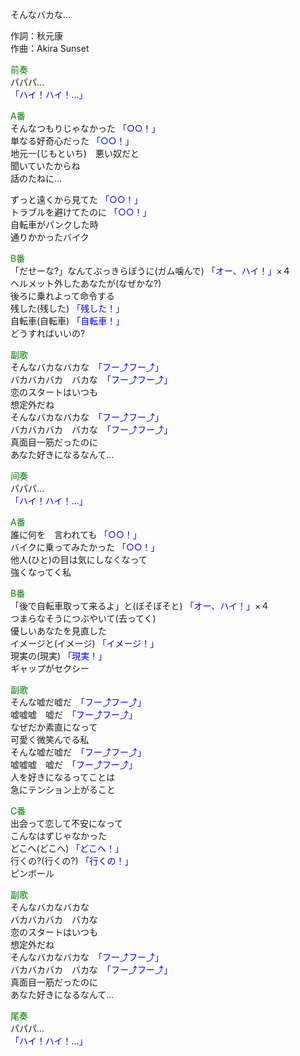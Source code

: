 そんなバカな…  
  
作詞：秋元康  
作曲：Akira Sunset  
  
<font color=green>前奏</font>  
パパパ…  
<font color=blue>「ハイ！ハイ！…」</font>   
  
<font color=green>A番</font>  
そんなつもりじゃなかった <font color=blue>「○○！」</font>   
単なる好奇心だった <font color=blue>「○○！」</font>   
地元一(じもといち)　悪い奴だと  
聞いていたからね  
話のたねに…  
  
ずっと遠くから見てた <font color=blue>「○○！」</font>   
トラブルを避けてたのに <font color=blue>「○○！」</font>   
自転車がパンクした時  
通りかかったバイク  
  
<font color=green>B番</font>  
「だせーな?」なんてぶっきらぼうに(ガム噛んで) <font color=blue>「オー、ハイ！」</font>×４   
ヘルメット外したあなたが(なぜかな?)  
後ろに乗れよって命令する  
残した(残した) <font color=blue>「残した！」</font>  
自転車(自転車) <font color=blue>「自転車！」</font>  
どうすればいいの?  
  
<font color=green>副歌</font>  
そんなバカなバカな　<font color=blue>「フー⤴フー⤴」</font>  
バカバカバカ　バカな　<font color=blue>「フー⤴フー⤴」</font>  
恋のスタートはいつも  
想定外だね  
そんなバカなバカな　<font color=blue>「フー⤴フー⤴」</font>  
バカバカバカ　バカな　<font color=blue>「フー⤴フー⤴」</font>  
真面目一筋だったのに  
あなた好きになるなんて…  
  
<font color=green>间奏</font>  
パパパ…  
<font color=blue>「ハイ！ハイ！…」</font>   
  
<font color=green>A番</font>  
誰に何を　言われても <font color=blue>「○○！」</font>   
バイクに乗ってみたかった <font color=blue>「○○！」</font>   
他人(ひと)の目は気にしなくなって  
強くなってく私  
  
<font color=green>B番</font>  
「後で自転車取って来るよ」と(ぼそぼそと) <font color=blue>「オー、ハイ！」</font>×４   
つまらなそうにつぶやいて(去ってく)  
優しいあなたを見直した  
イメージと(イメージ) <font color=blue>「イメージ！」</font>  
現実の(現実) <font color=blue>「現実！」</font>  
ギャップがセクシー  
  
<font color=green>副歌</font>  
そんな嘘だ嘘だ　<font color=blue>「フー⤴フー⤴」</font>  
嘘嘘嘘　嘘だ　<font color=blue>「フー⤴フー⤴」</font>  
なぜだか素直になって  
可愛く微笑んでる私  
そんな嘘だ嘘だ　<font color=blue>「フー⤴フー⤴」</font>  
嘘嘘嘘　嘘だ　<font color=blue>「フー⤴フー⤴」</font>  
人を好きになるってことは  
急にテンション上がること  
  
<font color=green>C番</font>  
出会って恋して不安になって  
こんなはずじゃなかった  
どこへ(どこへ) <font color=blue>「どこへ！」</font>  
行くの?(行くの?) <font color=blue>「行くの！」</font>  
ピンボール  
  
<font color=green>副歌</font>  
そんなバカなバカな  
バカバカバカ　バカな  
恋のスタートはいつも  
想定外だね  
そんなバカなバカな　<font color=blue>「フー⤴フー⤴」</font>  
バカバカバカ　バカな　<font color=blue>「フー⤴フー⤴」</font>  
真面目一筋だったのに  
あなた好きになるなんて…  
  
<font color=green>尾奏</font>  
パパパ…  
<font color=blue>「ハイ！ハイ！…」</font>   
